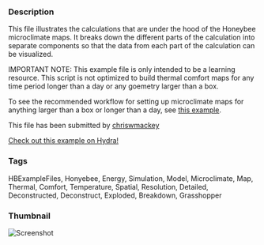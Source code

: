 ### Description 
This file illustrates the calculations that are under the hood of the Honeybee microclimate maps.  It breaks down the different parts of the calculation into separate components so that the data from each part of the calculation can be visualized.

IMPORTANT NOTE: This example file is only intended to be a learning resource.  This script is not optimized to build thermal comfort maps for any time period longer than a day or any goemetry larger than a box.

To see the recommended workflow for setting up microclimate maps for anything larger than a box or longer than a day, see [this example](http://hydrashare.github.io/hydra/viewer?owner=chriswmackey&fork=hydra_2&id=Microclimate_Map_-_Simple).

This file has been submitted by [chriswmackey](https://github.com/chriswmackey)

[Check out this example on Hydra!](http://hydrashare.github.io/hydra/viewer?owner=chriswmackey&fork=hydra_2&id=Deconstructed_Microclimate_Map)
### Tags 
HBExampleFiles, Honyebee, Energy, Simulation, Model, Microclimate, Map, Thermal, Comfort, Temperature, Spatial, Resolution, Detailed, Deconstructed, Deconstruct, Exploded, Breakdown, Grasshopper
### Thumbnail 
![Screenshot](https://raw.githubusercontent.com/chriswmackey/hydra/master/Deconstructed_Microclimate_Map/thumbnail.png)
